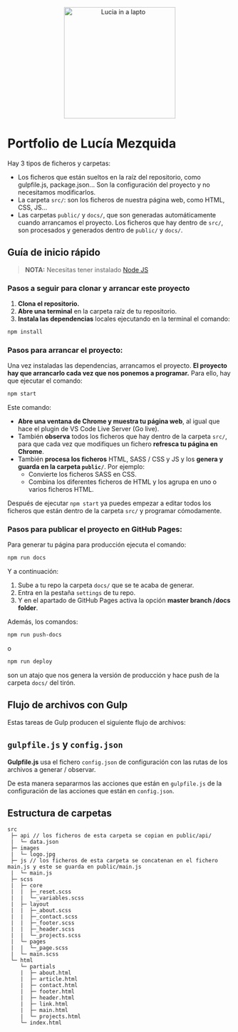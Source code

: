 
<p align='center'><img src="https://i.ibb.co/BgXwFPC/luci-laptop.jpg" alt="Lucia in a lapto" border="0" width='250px'></p>

# Portfolio de Lucía Mezquida

Hay 3 tipos de ficheros y carpetas:

- Los ficheros que están sueltos en la raíz del repositorio, como gulpfile.js, package.json... Son la configuración del proyecto y no necesitamos modificarlos.
- La carpeta `src/`: son los ficheros de nuestra página web, como HTML, CSS, JS...
- Las carpetas `public/` y `docs/`, que son generadas automáticamente cuando arrancamos el proyecto. Los ficheros que hay dentro de `src/`, son procesados y generados dentro de `public/` y `docs/`.

## Guía de inicio rápido

> **NOTA:** Necesitas tener instalado [Node JS](https://nodejs.org/)

### Pasos a seguir para clonar y arrancar este proyecto

1. **Clona el repositorio.**
1. **Abre una terminal** en la carpeta raíz de tu repositorio.
1. **Instala las dependencias** locales ejecutando en la terminal el comando:

```bash
npm install
```

### Pasos para arrancar el proyecto:

Una vez instaladas las dependencias, arrancamos el proyecto. **El proyecto hay que arrancarlo cada vez que nos ponemos a programar.** Para ello, hay que ejecutar el comando:

```bash
npm start
```

Este comando:

- **Abre una ventana de Chrome y muestra tu página web**, al igual que hace el plugin de VS Code Live Server (Go live).
- También **observa** todos los ficheros que hay dentro de la carpeta `src/`, para que cada vez que modifiques un fichero **refresca tu página en Chrome**.
- También **procesa los ficheros** HTML, SASS / CSS y JS y los **genera y guarda en la carpeta `public/`**. Por ejemplo:
   - Convierte los ficheros SASS en CSS.
   - Combina los diferentes ficheros de HTML y los agrupa en uno o varios ficheros HTML.

Después de ejecutar `npm start` ya puedes empezar a editar todos los ficheros que están dentro de la carpeta `src/` y programar cómodamente.

### Pasos para publicar el proyecto en GitHub Pages:

Para generar tu página para producción ejecuta el comando:

```bash
npm run docs
```

Y a continuación:

1. Sube a tu repo la carpeta `docs/` que se te acaba de generar.
1. Entra en la pestaña `settings` de tu repo.
1. Y en el apartado de GitHub Pages activa la opción **master branch /docs folder**.

Además, los comandos:

```bash
npm run push-docs
```
o

```bash
npm run deploy
```

son un atajo que nos genera la versión de producción y hace push de la carpeta `docs/` del tirón.

## Flujo de archivos con Gulp

Estas tareas de Gulp producen el siguiente flujo de archivos:


## `gulpfile.js` y `config.json`

**Gulpfile.js** usa el fichero `config.json` de configuración con las rutas de los archivos a generar / observar.

De esta manera separarmos las acciones que están en `gulpfile.js` de la configuración de las acciones que están en `config.json`.

## Estructura de carpetas


```
src
 ├─ api // los ficheros de esta carpeta se copian en public/api/
 |  └─ data.json
 ├─ images
 |  └─ logo.jpg
 ├─ js // los ficheros de esta carpeta se concatenan en el fichero main.js y este se guarda en public/main.js
 |  └─ main.js
 ├─ scss
 |  ├─ core
 |  |  ├─_reset.scss
 |  |  └─_variables.scss
 |  ├─ layout
 |  |  ├─_about.scss
 |  |  ├─_contact.scss
 |  |  ├─_footer.scss
 |  |  ├─_header.scss
 |  |  └─_projects.scss
 |  └─ pages
 |  |  └─_page.scss
 |  └─ main.scss
 └─ html
    └─ partials
    |  ├─ about.html
    |  ├─ article.html
    |  ├─ contact.html
    |  ├─ footer.html
    |  ├─ header.html
    |  ├─ link.html
    |  ├─ main.html
    |  └─ projects.html
    └─ index.html  
```

